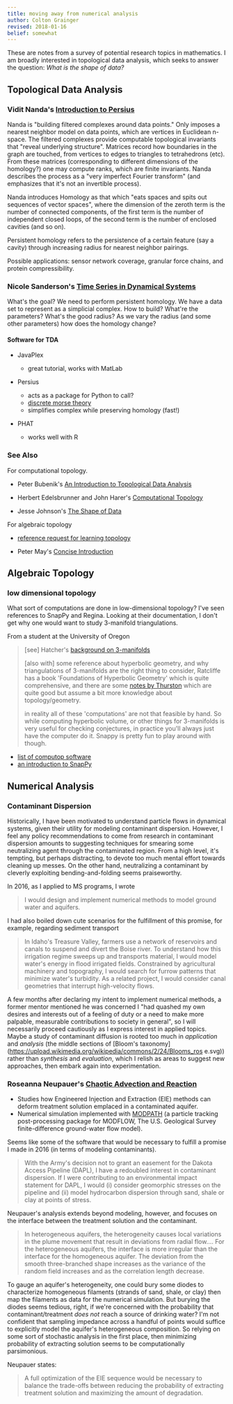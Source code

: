 ```yaml
--- 
title: moving away from numerical analysis
author: Colton Grainger 
revised: 2018-01-16 
belief: somewhat 
---
```


These are notes from a survey of potential research topics in
mathematics. I am broadly interested in topological data analysis, which
seeks to answer the question: *What is the shape of data?*

## Topological Data Analysis

### Vidit Nanda's [Introduction to Persius](https://www.youtube.com/watch?v=JqajfI4-WnM)

Nanda is "building filtered complexes around data points." Only
imposes a nearest neighbor model on data points, which are vertices in
Euclidean n-space. The filtered complexes provide computable topological
invariants that "reveal underlying structure". Matrices record how
boundaries in the graph are touched, from vertices to edges to triangles
to tetrahedrons (etc). From these matrices (corresponding to different
dimensions of the homology?) one may compute ranks, which are finite
invariants. Nanda describes the process as a "very imperfect Fourier
transform" (and emphasizes that it's not an invertible process).

Nanda introduces Homology as that which "eats spaces and spits out
sequences of vector spaces", where the dimension of the zeroth term is
the number of connected components, of the first term is the number of
independent closed loops, of the second term is the number of enclosed
cavities (and so on).

Persistent homology refers to the persistence of a certain feature (say
a cavity) through increasing radius for nearest neighbor pairings.

Possible applications: sensor network coverage, granular
force chains, and protein compressibility.

### Nicole Sanderson's [Time Series in Dynamical Systems](https://arxiv.org/abs/1708.09359)

What's the goal? We need to perform persistent homology. We have a data
set to represent as a simplicial complex. How to build? What're the
parameters? What's the good radius? As we vary the radius (and some
other parameters) how does the homology change?

#### Software for TDA

- JavaPlex

  - great tutorial, works with MatLab

- Persius

  - acts as a package for Python to call? 
  - [discrete morse theory](https://en.wikipedia.org/wiki/Discrete_Morse_theory) 
  - simplifies complex while preserving homology (fast!)

- PHAT

  - works well with R

### See Also

For computational topology.

- Peter Bubenik's [An Introduction to Topological Data Analysis](https://people.clas.ufl.edu/peterbubenik/files/abacus_1.pdf)

- Herbert Edelsbrunner and John Harer's [Computational Topology](http://www.ee.oulu.fi/research/imag/courses/Vaccarino/Edels_Book.pdf)

- Jesse Johnson's [The Shape of Data](https://shapeofdata.wordpress.com/introduction/)

For algebraic topology

- [reference request for learning topology](https://mathoverflow.net/questions/8445/learning-topology/8571#8571)

- Peter May's [Concise Introduction](http://www.math.uchicago.edu/~may/CONCISE/ConciseRevised.pdf)

## Algebraic Topology

### low dimensional topology

What sort of computations are done in low-dimensional topology? I've
seen references to SnapPy and Regina. Looking at their documentation, I
don't get why one would want to study 3-manifold triangulations.

From a student at the University of Oregon

> [see] Hatcher's [background on 3-manifolds](https://www.math.cornell.edu/~hatcher/3M/3Mdownloads.html)
>
> [also with] some reference about hyperbolic geometry, and why
> triangulations of 3-manifolds are the right thing to consider,
> Ratcliffe has a book 'Foundations of Hyperbolic Geometry'
> which is quite comprehensive, and there are some [notes by
> Thurston](http://library.msri.org/books/gt3m/) which are quite good
> but assume a bit more knowledge about topology/geometry.
>
> in reality all of these 'computations' are not that feasible by hand.
> So while computing hyperbolic volume, or other things for 3-manifolds
> is very useful for checking conjectures, in practice you'll always
> just have the computer do it. Snappy is pretty fun to play around with
> though.

- [list of computop software](https://faculty.math.illinois.edu/~nmd/computop/)
- [an introduction to SnapPy](http://www.cornell.edu/video/nathan-dunfield-practical-compu)

## Numerical Analysis

### Contaminant Dispersion

Historically, I have been motivated to understand particle flows
in dynamical systems, given their utility for modeling contaminant
dispersion. However, I feel any policy recommendations to come from
research in contaminant dispersion amounts to suggesting techniques
for smearing some neutralizing agent through the contaminated region.
From a high level, it's tempting, but perhaps distracting, to devote
too much mental effort towards cleaning up messes. On the other hand,
neutralizing a contaminant by cleverly exploiting bending-and-folding
seems praiseworthy.

In 2016, as I applied to MS programs, I wrote

> I would design and implement numerical methods to model ground water and aquifers.

I had also boiled down cute scenarios for the fulfillment of this
promise, for example, regarding sediment transport

> In Idaho's Treasure Valley, farmers use a network of reservoirs and canals to
> suspend and divert the Boise river. To understand how this irrigation regime
> sweeps up and transports material, I would model water's energy in flood
> irrigated fields. Constrained by agricultural machinery and topography, I
> would search for furrow patterns that minimize water's turbidity. As a
> related project, I would consider canal geometries that interrupt
> high-velocity flows.

A few months after declaring my intent to implement numerical methods,
a former mentor mentioned he was concerned I "had quashed my own
desires and interests out of a feeling of duty or a need to make
more palpable, measurable contributions to society in general", so I
will necessarily proceed cautiously as I express interest in applied
topics. Maybe a study of contaminant diffusion is rooted too much
in *application* and *analysis* (the middle sections of [Bloom's
taxonomy](https://upload.wikimedia.org/wikipedia/commons/2/24/Blooms_ros
e.svg)) rather than *synthesis* and *evaluation*, which I relish as
areas to suggest new approaches, then embark again into experimentation.

### Roseanna Neupauer's [Chaotic Advection and Reaction](http://onlinelibrary.wiley.com/doi/10.1002/2013WR014057/full)

- Studies how Engineered Injection and Extraction (EIE) methods can deform
  treatment solution emplaced in a contaminated aquifer.
- Numerical simulation implemented with
  [MODPATH](https://pubs.usgs.gov/of/1994/0464/report.pdf) (a particle tracking
  post-processing package for MODFLOW, The U.S. Geological Survey
  finite-difference ground-water flow model).

Seems like some of the software that would be necessary to fulfill a
promise I made in 2016 (in terms of modeling contaminants).

> With the Army's decision not to grant an easement for the Dakota
> Access Pipeline (DAPL), I have a redoubled interest in contaminant
> dispersion. If I were contributing to an environmental impact
> statement for DAPL, I would (i) consider geomorphic stresses on the
> pipeline and (ii) model hydrocarbon dispersion through sand, shale or
> clay at points of stress.

Neupauer's analysis extends beyond modeling, however, and focuses on the
interface between the treatment solution and the contaminant.

> In heterogeneous aquifers, the heterogeneity causes local variations
> in the plume movement that result in deviations from radial flow....
> For the heterogeneous aquifers, the interface is more irregular than
> the interface for the homogeneous aquifer. The deviation from the
> smooth three-branched shape increases as the variance of the random
> field increases and as the correlation length decrease.

To gauge an aquifer's heterogeneity, one could bury some diodes to
characterize homogeneous filaments (strands of sand, shale, or clay)
then map the filaments as data for the numerical simulation. But burying
the diodes seems tedious, right, if we're concerned with the probability
that contaminant/treatment *does not* reach a source of drinking
water? I'm not confident that sampling impedance across a handful of
points would suffice to explicitly model the aquifer's heterogeneous
composition. So relying on some sort of stochastic analysis in the first
place, then minimizing probability of extracting solution seems to be
computationally parsimonious.

Neupauer states:

>  A full optimization of the EIE sequence would be necessary to balance
>  the trade-offs between reducing the probability of extracting
>  treatment solution and maximizing the amount of degradation.
